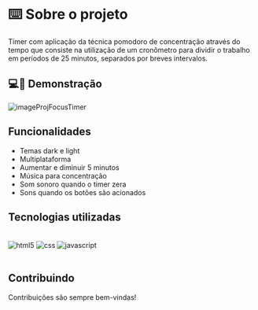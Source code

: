 # ⌨️ Sobre o projeto 

Timer com aplicação da técnica pomodoro de concentração através do tempo que consiste na utilização de um cronômetro para dividir o trabalho em períodos de 25 minutos, separados por breves intervalos.


## 💻📲 Demonstração

![imageProjFocusTimer](https://user-images.githubusercontent.com/87450820/179115731-23feec3c-7374-4991-9c23-2455f26cf243.png)


## Funcionalidades

- Temas dark e light
- Multiplataforma
- Aumentar e diminuir 5 minutos
- Música para concentração
- Som sonoro quando o timer zera
- Sons quando os botões são acionados

## Tecnologias utilizadas

<div style="display: inline_block"><br/>
  <img align="center" alt="html5" src="https://img.shields.io/badge/HTML5-E34F26?style=for-the-badge&logo=html5&logoColor=white" />
  <img align="center" alt="css" src="https://img.shields.io/badge/CSS3-1572B6?style=for-the-badge&logo=css3&logoColor=white" />
  <img align="center" alt="javascript" src="https://img.shields.io/badge/JavaScript-F7DF1E?style=for-the-badge&logo=javascript&logoColor=black" />
</div><br/>


## Contribuindo

Contribuições são sempre bem-vindas!
